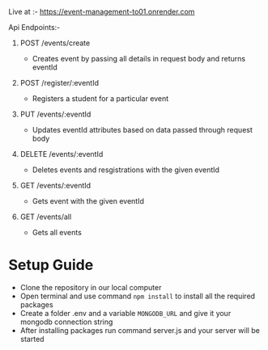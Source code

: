 Live at :- https://event-management-to01.onrender.com

Api Endpoints:-

1. POST /events/create
   - Creates event by passing all details in request body and returns eventId

2. POST /register/:eventId
   - Registers a student for a particular event
    
3. PUT /events/:eventId
   - Updates eventId attributes based on data passed through request body

4. DELETE /events/:eventId
   - Deletes events and resgistrations with the given eventId

5. GET /events/:eventId
   - Gets event with the given eventId
  
6. GET /events/all
   - Gets  all events

# Setup Guide

- Clone the repository in our local computer
- Open terminal and use command `npm install` to install all the required packages
- Create a folder .env and a variable `MONGODB_URL` and give it your mongodb connection string
- After installing packages run command server.js and your server will be started
